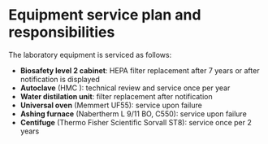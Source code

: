 # Equipment service plan and responsibilities

The laboratory equipment is serviced as follows:
- **Biosafety level 2 cabinet**: HEPA filter replacement after 7 years or after notification is displayed
- **Autoclave** (HMC ): technical review and service once per year
- **Water distilation unit**: filter replacement after notification
- **Universal oven** (Memmert UF55): service upon failure
- **Ashing furnace** (Nabertherm L 9/11 BO, C550): service upon failure
- **Centifuge** (Thermo Fisher Scientific Sorvall ST8): service once per 2 years

